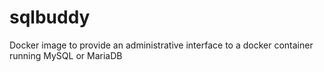 # sqlbuddy
Docker image to provide an administrative interface to a docker container running MySQL or MariaDB
